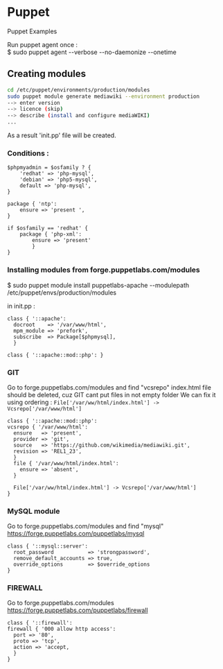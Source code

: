 # Puppet
Puppet Examples

Run puppet agent once :  
$ sudo puppet agent --verbose --no-daemonize --onetime

## Creating modules
 
```bash
cd /etc/puppet/environments/production/modules
sudo puppet module generate mediawiki --environment production
--> enter version
--> licence (skip)
--> describe (install and configure mediaWIKI)
...
```
As a result 'init.pp' file will be created.

### Conditions : 

```puppet
$phpmyadmin = $osfamily ? {
    'redhat' => 'php-mysql',
    'debian' => 'php5-mysql',
    default => 'php-mysql',
}

package { 'ntp':
    ensure => 'present ',
}

if $osfamily == 'redhat' {
    package { 'php-xml':
        ensure => 'present'
        }
}
```

### Installing modules from forge.puppetlabs.com/modules
$ sudo puppet module install puppetlabs-apache --modulepath /etc/puppet/envs/production/modules

in init.pp :

```puppet
class { '::apache': 
  docroot    => '/var/www/html',
  mpm_module => 'prefork',
  subscribe  => Package[$phpmysql],
  }

class { '::apache::mod::php': }
```
### GIT 
Go to forge.puppetlabs.com/modules  and find "vcsrepo"
index.html file should be deleted, cuz GIT cant put files in not empty folder
We can fix it using ordering :
```File['/var/ww/html/index.html'] -> Vcsrepo['/var/www/html']```

```puppet
class { '::apache::mod::php':
vcsrepo { '/var/www/html':
  ensure   => 'present',
  provider => 'git',
  source   => 'https://github.com/wikimedia/mediawiki.git',
  revision => 'REL1_23',
  }
  file { '/var/www/html/index.html':
    ensure => 'absent',
  }
  
  File['/var/ww/html/index.html'] -> Vcsrepo['/var/www/html']
}
```

### MySQL module
Go to forge.puppetlabs.com/modules  and find "mysql"
https://forge.puppetlabs.com/puppetlabs/mysql
```puppet
class { '::mysql::server':
  root_password           => 'strongpassword',
  remove_default_accounts => true,
  override_options        => $override_options
}
```

### FIREWALL
Go to forge.puppetlabs.com/modules
https://forge.puppetlabs.com/puppetlabs/firewall
```puppet
class { '::firewall':
firewall { '000 allow http access':
  port => '80',
  proto => 'tcp',
  action => 'accept,
  }
}
```

